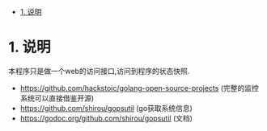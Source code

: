 

<!-- TOC -->

- [1. 说明](#1-说明)

<!-- /TOC -->



<a id="markdown-1-说明" name="1-说明"></a>
# 1. 说明

本程序只是做一个web的访问接口,访问到程序的状态快照.

* https://github.com/hackstoic/golang-open-source-projects (完整的监控系统可以直接借鉴开源)
* https://github.com/shirou/gopsutil (go获取系统信息)
* https://godoc.org/github.com/shirou/gopsutil (文档)

